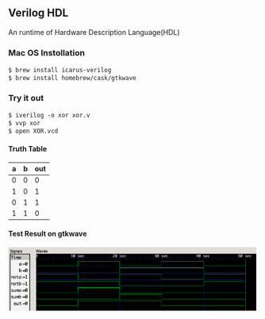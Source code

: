 ## Verilog HDL

An runtime of Hardware Description Language(HDL)

### Mac OS Instollation

```
$ brew install icarus-verilog
$ brew install homebrew/cask/gtkwave 
```

### Try it out

```
$ iverilog -o xor xor.v
$ vvp xor
$ open XOR.vcd
```

#### Truth Table

| a | b | out |
|---|---|---|
|0|0|0|
|1|0|1|
|0|1|1|
|1|1|0|

#### Test Result on gtkwave

<img src='./output.png' width='500'>